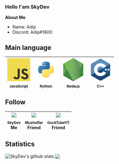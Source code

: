 ### Hello I'am SkyDev

**About Me**
- Name: Adip
- Discord: Adip#1800

## Main language
| [<img src="https://raw.githubusercontent.com/github/explore/80688e429a7d4ef2fca1e82350fe8e3517d3494d/topics/javascript/javascript.png" width="75px;"/><br /><sub><b>JavaScript</b></sub>](https://www.javascript.com/)<br/> | [<img src="https://raw.githubusercontent.com/github/explore/80688e429a7d4ef2fca1e82350fe8e3517d3494d/topics/python/python.png" width="75px;"/><br /><sub><b>Python</b></sub>](https://www.python.org/)<br/> | [<img src="https://raw.githubusercontent.com/github/explore/80688e429a7d4ef2fca1e82350fe8e3517d3494d/topics/nodejs/nodejs.png" width="75px;"/><br /><sub><b>Node.js</b></sub>](https://nodejs.org/)<br/> | [<img src="https://raw.githubusercontent.com/github/explore/80688e429a7d4ef2fca1e82350fe8e3517d3494d/topics/cpp/cpp.png" width="75px;"/><br /><sub><b>C++</b></sub>](https://cplusplus.com/)<br/> |
| :---: | :---: | :---: | :---: |
## Follow
| [<img src="https://avatars.githubusercontent.com/u/67011352?s=400&u=3778ac91af98141580054667d7d1e56341441df4&v=4" width="75px;"/><br /><sub><b>SkyDev</b></sub>](https://github.com/SkyDev06)<br/> Me | [<img src="https://www.muzhaffar.com/assets/images/favicon/icon-512x512.png" width="75px;"/><br /><sub><b>Muzhaffar</b></sub>](https://www.muzhaffar.com/)<br/> Friend | [<img src="https://avatars.githubusercontent.com/u/56192597?v=4" width="75px;"/><br /><sub><b>GuckTubeYT</b></sub>](https://github.com/GuckTubeYT)<br/> Friend | 
| :---: | :---: | :---: |

## Statistics
<img align="center" src="https://github-readme-stats.vercel.app/api?username=SkyDev06&show_icons=true&theme=radical" alt="SkyDev's github stats" /></a>
<img align="center" src="https://github-readme-stats.vercel.app/api/top-langs/?username=SkyDev06&theme=radical" /></a>
